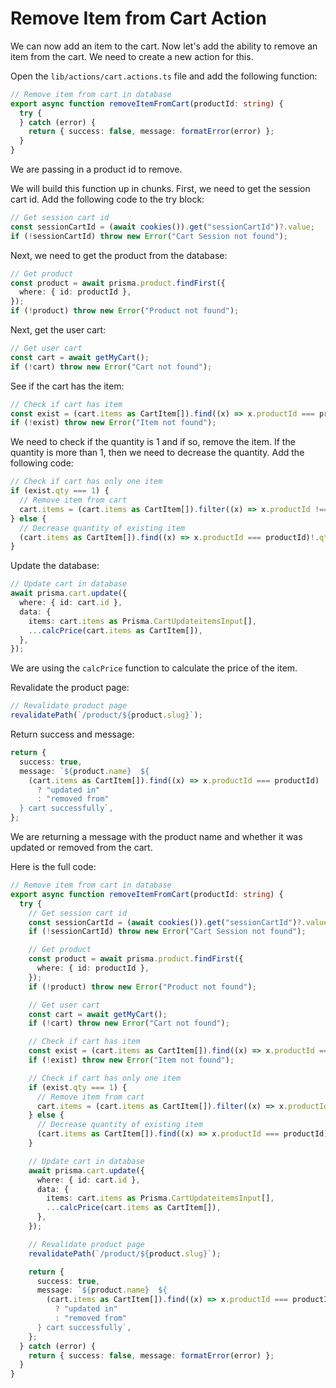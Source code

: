 # Remove Item from Cart Action

We can now add an item to the cart. Now let's add the ability to remove an item from the cart. We need to create a new action for this.

Open the `lib/actions/cart.actions.ts` file and add the following function:

```ts
// Remove item from cart in database
export async function removeItemFromCart(productId: string) {
  try {
  } catch (error) {
    return { success: false, message: formatError(error) };
  }
}
```

We are passing in a product id to remove.

We will build this function up in chunks. First, we need to get the session cart id. Add the following code to the try block:

```ts
// Get session cart id
const sessionCartId = (await cookies()).get("sessionCartId")?.value;
if (!sessionCartId) throw new Error("Cart Session not found");
```

Next, we need to get the product from the database:

```ts
// Get product
const product = await prisma.product.findFirst({
  where: { id: productId },
});
if (!product) throw new Error("Product not found");
```

Next, get the user cart:

```ts
// Get user cart
const cart = await getMyCart();
if (!cart) throw new Error("Cart not found");
```

See if the cart has the item:

```ts
// Check if cart has item
const exist = (cart.items as CartItem[]).find((x) => x.productId === productId);
if (!exist) throw new Error("Item not found");
```

We need to check if the quantity is 1 and if so, remove the item. If the quantity is more than 1, then we need to decrease the quantity. Add the following code:

```ts
// Check if cart has only one item
if (exist.qty === 1) {
  // Remove item from cart
  cart.items = (cart.items as CartItem[]).filter((x) => x.productId !== exist.productId);
} else {
  // Decrease quantity of existing item
  (cart.items as CartItem[]).find((x) => x.productId === productId)!.qty = exist.qty - 1;
}
```

Update the database:

```ts
// Update cart in database
await prisma.cart.update({
  where: { id: cart.id },
  data: {
    items: cart.items as Prisma.CartUpdateitemsInput[],
    ...calcPrice(cart.items as CartItem[]),
  },
});
```

We are using the `calcPrice` function to calculate the price of the item.

Revalidate the product page:

```ts
// Revalidate product page
revalidatePath(`/product/${product.slug}`);
```

Return success and message:

```ts
return {
  success: true,
  message: `${product.name}  ${
    (cart.items as CartItem[]).find((x) => x.productId === productId)
      ? "updated in"
      : "removed from"
  } cart successfully`,
};
```

We are returning a message with the product name and whether it was updated or removed from the cart.

Here is the full code:

```ts
// Remove item from cart in database
export async function removeItemFromCart(productId: string) {
  try {
    // Get session cart id
    const sessionCartId = (await cookies()).get("sessionCartId")?.value;
    if (!sessionCartId) throw new Error("Cart Session not found");

    // Get product
    const product = await prisma.product.findFirst({
      where: { id: productId },
    });
    if (!product) throw new Error("Product not found");

    // Get user cart
    const cart = await getMyCart();
    if (!cart) throw new Error("Cart not found");

    // Check if cart has item
    const exist = (cart.items as CartItem[]).find((x) => x.productId === productId);
    if (!exist) throw new Error("Item not found");

    // Check if cart has only one item
    if (exist.qty === 1) {
      // Remove item from cart
      cart.items = (cart.items as CartItem[]).filter((x) => x.productId !== exist.productId);
    } else {
      // Decrease quantity of existing item
      (cart.items as CartItem[]).find((x) => x.productId === productId)!.qty = exist.qty - 1;
    }

    // Update cart in database
    await prisma.cart.update({
      where: { id: cart.id },
      data: {
        items: cart.items as Prisma.CartUpdateitemsInput[],
        ...calcPrice(cart.items as CartItem[]),
      },
    });

    // Revalidate product page
    revalidatePath(`/product/${product.slug}`);

    return {
      success: true,
      message: `${product.name}  ${
        (cart.items as CartItem[]).find((x) => x.productId === productId)
          ? "updated in"
          : "removed from"
      } cart successfully`,
    };
  } catch (error) {
    return { success: false, message: formatError(error) };
  }
}
```
